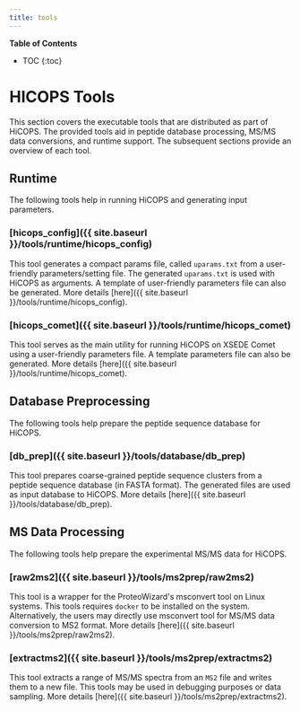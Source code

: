 ```yaml
---
title: tools
---
```


**Table of Contents**
* TOC
{:toc}

# HICOPS Tools

This section covers the executable tools that are distributed as part of HiCOPS. The provided tools aid in peptide database processing, MS/MS data conversions, and runtime support. The subsequent sections provide an overview of each tool.

## Runtime
The following tools help in running HiCOPS and generating input parameters.

### [hicops_config]({{ site.baseurl }}/tools/runtime/hicops_config)
This tool generates a compact params file, called `uparams.txt` from a user-friendly parameters/setting file. The generated `uparams.txt` is used with HiCOPS as arguments. A template of user-friendly parameters file can also be generated. More details [here]({{ site.baseurl }}/tools/runtime/hicops_config).

### [hicops_comet]({{ site.baseurl }}/tools/runtime/hicops_comet)
This tool serves as the main utility for running HiCOPS on XSEDE Comet using a user-friendly parameters file. A template parameters file can also be generated. More details [here]({{ site.baseurl }}/tools/runtime/hicops_comet).

## Database Preprocessing
The following tools help prepare the peptide sequence database for HiCOPS.

### [db_prep]({{ site.baseurl }}/tools/database/db_prep)
This tool prepares coarse-grained peptide sequence clusters from a peptide sequence database (in FASTA format). The generated files are used as input database to HiCOPS. More details [here]({{ site.baseurl }}/tools/database/db_prep).

## MS Data Processing
The following tools help prepare the experimental MS/MS data for HiCOPS.

### [raw2ms2]({{ site.baseurl }}/tools/ms2prep/raw2ms2)
This tool is a wrapper for the ProteoWizard's msconvert tool on Linux systems. This tools requires `docker` to be installed on the system. Alternatively, the users may directly use msconvert tool for MS/MS data conversion to MS2 format. More details [here]({{ site.baseurl }}/tools/ms2prep/raw2ms2).

### [extractms2]({{ site.baseurl }}/tools/ms2prep/extractms2)
This tool extracts a range of MS/MS spectra from an `MS2` file and writes them to a new file. This tools may be used in debugging purposes or data sampling. More details [here]({{ site.baseurl }}/tools/ms2prep/extractms2).